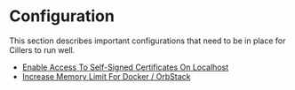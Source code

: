 # Configuration

This section describes important configurations that need to be in place for Cillers to run well.&#x20;

* [Enable Access To Self-Signed Certificates On Localhost](enable-access-to-self-signed-certificates-on-localhost.md)
* [Increase Memory Limit For Docker / OrbStack](increase-memory-limit-for-docker-orbstack.md)
